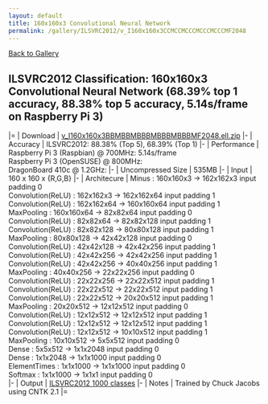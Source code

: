 ```yaml
---
layout: default
title: 160x160x3 Convolutional Neural Network
permalink: /gallery/ILSVRC2012/v_I160x160x3CCMCCMCCCMCCCMCCCMF2048
---
```


[Back to Gallery](/ELL/gallery)

## ILSVRC2012 Classification: 160x160x3 Convolutional Neural Network (68.39% top 1 accuracy, 88.38% top 5 accuracy, 5.14s/frame on Raspberry Pi 3)

|=
| Download | [v_I160x160x3BBMBBMBBBMBBBMBBBMF2048.ell.zip](https://github.com/Microsoft/ELL-models/raw/master/models/ILSVRC2012/v_I160x160x3BBMBBMBBBMBBBMBBBMF2048/v_I160x160x3BBMBBMBBBMBBBMBBBMF2048.ell.zip)
|-
| Accuracy | ILSVRC2012: 88.38% (Top 5), 68.39% (Top 1) 
|-
| Performance | Raspberry Pi 3 (Raspbian) @ 700MHz: 5.14s/frame<br>Raspberry Pi 3 (OpenSUSE) @ 800MHz: <br>DragonBoard 410c @ 1.2GHz:
|-
| Uncompressed Size | 535MB
|-
| Input | 160 x 160 x {R,G,B}
|-
| Architecure | Minus :  160x160x3  ->  162x162x3  input padding 0<br>Convolution(ReLU) :  162x162x3  ->  162x162x64  input padding 1<br>Convolution(ReLU) :  162x162x64  ->  160x160x64  input padding 1<br>MaxPooling :  160x160x64  ->  82x82x64  input padding 0<br>Convolution(ReLU) :  82x82x64  ->  82x82x128  input padding 1<br>Convolution(ReLU) :  82x82x128  ->  80x80x128  input padding 1<br>MaxPooling :  80x80x128  ->  42x42x128  input padding 0<br>Convolution(ReLU) :  42x42x128  ->  42x42x256  input padding 1<br>Convolution(ReLU) :  42x42x256  ->  42x42x256  input padding 1<br>Convolution(ReLU) :  42x42x256  ->  40x40x256  input padding 1<br>MaxPooling :  40x40x256  ->  22x22x256  input padding 0<br>Convolution(ReLU) :  22x22x256  ->  22x22x512  input padding 1<br>Convolution(ReLU) :  22x22x512  ->  22x22x512  input padding 1<br>Convolution(ReLU) :  22x22x512  ->  20x20x512  input padding 1<br>MaxPooling :  20x20x512  ->  12x12x512  input padding 0<br>Convolution(ReLU) :  12x12x512  ->  12x12x512  input padding 1<br>Convolution(ReLU) :  12x12x512  ->  12x12x512  input padding 1<br>Convolution(ReLU) :  12x12x512  ->  10x10x512  input padding 1<br>MaxPooling :  10x10x512  ->  5x5x512  input padding 0<br>Dense :  5x5x512  ->  1x1x2048  input padding 0<br>Dense :  1x1x2048  ->  1x1x1000  input padding 0<br>ElementTimes :  1x1x1000  ->  1x1x1000  input padding 0<br>Softmax :  1x1x1000  ->  1x1x1  input padding 0<br>
|-
| Output | [ILSVRC2012 1000 classes](https://github.com/Microsoft/ELL-models/raw/master/models/ILSVRC2012/ILSVRC2012_labels.txt)
|-
| Notes | Trained by Chuck Jacobs using CNTK 2.1
|=
